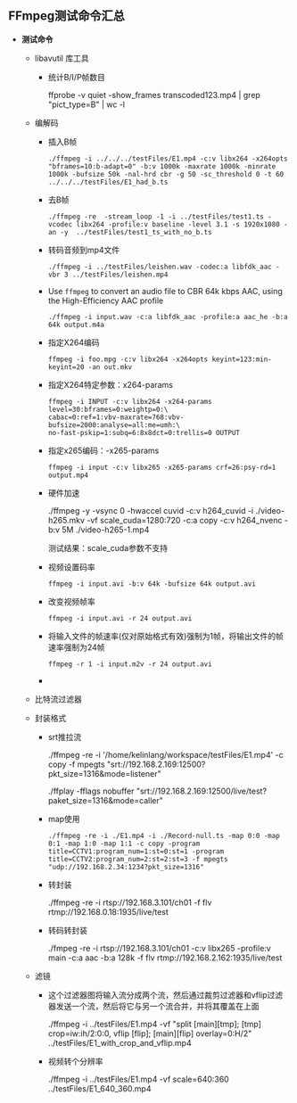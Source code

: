 ## FFmpeg测试命令汇总

- **测试命令**
  - libavutil 库工具
    
    - 统计B/I/P帧数目
    
      ffprobe -v quiet -show_frames transcoded123.mp4 | grep "pict_type=B" | wc -l
    
  - 编解码
  
    - 插入B帧
  
      `./ffmpeg -i ../../../testFiles/E1.mp4 -c:v libx264 -x264opts "bframes=10:b-adapt=0" -b:v 1000k -maxrate 1000k -minrate 1000k -bufsize 50k -nal-hrd cbr -g 50 -sc_threshold 0 -t 60 ../../../testFiles/E1_had_b.ts`
  
    - 去B帧
  
      `./ffmpeg -re  -stream_loop -1 -i ../testFiles/test1.ts -vcodec libx264 -profile:v baseline -level 3.1 -s 1920x1080 -an -y  ../testFiles/test1_ts_with_no_b.ts`
  
    - 转码音频到mp4文件
  
      `./ffmpeg -i ../testFiles/leishen.wav -codec:a libfdk_aac -vbr 3 ../testFiles/leishen.mp4`
  
    - Use `ffmpeg` to convert an audio file to CBR 64k kbps AAC, using the High-Efficiency AAC profile
  
      `./ffmpeg -i input.wav -c:a libfdk_aac -profile:a aac_he -b:a 64k output.m4a`
  
    - 指定X264编码
  
      `ffmpeg -i foo.mpg -c:v libx264 -x264opts keyint=123:min-keyint=20 -an out.mkv`
  
    - 指定X264特定参数：x264-params
  
      ```
      ffmpeg -i INPUT -c:v libx264 -x264-params level=30:bframes=0:weightp=0:\
      cabac=0:ref=1:vbv-maxrate=768:vbv-bufsize=2000:analyse=all:me=umh:\
      no-fast-pskip=1:subq=6:8x8dct=0:trellis=0 OUTPUT
      ```
  
    - 指定x265编码：-x265-params
  
      ```
      ffmpeg -i input -c:v libx265 -x265-params crf=26:psy-rd=1 output.mp4
      ```
      
    - 硬件加速
  
      ./ffmpeg -y -vsync 0 -hwaccel cuvid -c:v h264_cuvid -i ./video-h265.mkv -vf
      scale_cuda=1280:720 -c:a copy -c:v h264_nvenc -b:v 5M ./video-h265-1.mp4  
  
      测试结果：scale_cuda参数不支持
      
    - 视频设置码率
  
      ```
      ffmpeg -i input.avi -b:v 64k -bufsize 64k output.avi
      ```
  
    - 改变视频帧率
  
      ```
      ffmpeg -i input.avi -r 24 output.avi
      ```
  
    - 将输入文件的帧速率(仅对原始格式有效)强制为1帧，将输出文件的帧速率强制为24帧
  
      ```
      ffmpeg -r 1 -i input.m2v -r 24 output.avi
      ```
  
    - 
  
  - 比特流过滤器
  
  - 封装格式
  
    - srt推拉流
  
      ./ffmpeg -re -i '/home/kelinlang/workspace/testFiles/E1.mp4' -c copy -f mpegts "srt://192.168.2.169:12500?pkt_size=1316&mode=listener"
  
      ./ffplay -fflags nobuffer "srt://192.168.2.169:12500/live/test?paket_size=1316&mode=caller"
  
    - map使用
  
      `./ffmpeg -re -i ./E1.mp4 -i ./Record-null.ts -map 0:0 -map 0:1 -map 1:0 -map 1:1 -c copy -program title=CCTV1:program_num=1:st=0:st=1 -program title=CCTV2:program_num=2:st=2:st=3 -f mpegts "udp://192.168.2.34:1234?pkt_size=1316"`
  
    - 转封装
  
      ./ffmpeg -re -i rtsp://192.168.3.101/ch01  -f flv rtmp://192.168.0.18:1935/live/test
  
    - 转码转封装
  
      ./fmpeg -re -i rtsp://192.168.3.101/ch01 -c:v libx265 -profile:v main -c:a aac -b:a 128k -f flv rtmp://192.168.2.162:1935/live/test
  
  - 滤镜
  
    - 这个过滤器图将输入流分成两个流，然后通过裁剪过滤器和vflip过滤器发送一个流，然后将它与另一个流合并，并将其覆盖在上面
  
      ./ffmpeg -i ../testFiles/E1.mp4 -vf "split [main][tmp]; [tmp] crop=iw:ih/2:0:0, vflip [flip]; [main][flip] overlay=0:H/2" ../testFiles/E1_with_crop_and_vflip.mp4
  
    - 视频转个分辨率
  
      ./ffmpeg -i ../testFiles/E1.mp4 -vf scale=640:360 ../testFiles/E1_640_360.mp4

